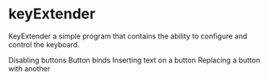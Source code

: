 # keyExtender

KeyExtender a simple program that contains the ability to configure and control the keyboard.

Disabling buttons
Button binds
Inserting text on a button
Replacing a button with another
